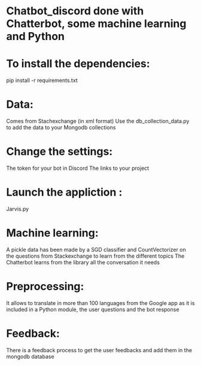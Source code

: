 # Chatbot_discord done with Chatterbot, some machine learning and Python

# To install the dependencies:
  pip install -r requirements.txt
  
# Data:
  Comes from Stachexchange (in xml format)
  Use the db_collection_data.py to add the data to your Mongodb collections

# Change the settings:
  The token for your bot in Discord
  The links to your project

# Launch the appliction :
  Jarvis.py
  
# Machine learning:
  A pickle data has been made by a SGD classifier and CountVectorizer on the questions from Stackexchange to learn from the different topics
  The Chatterbot learns from the library all the conversation it needs
  
# Preprocessing:
  It allows to translate in more than 100 languages from the Google app as it is included in a Python module, the user questions and the bot response

# Feedback:
  There is a feedback process to get the user feedbacks and add them in the mongodb database

  
 

